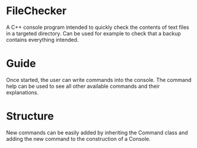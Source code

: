 # FileChecker

A C++ console program intended to quickly check the contents of text files in a targeted directory. Can be used for example to check that a backup contains everything intended.

# Guide

Once started, the user can write commands into the console. The command help can be used to see all other available commands and their explanations.

# Structure

New commands can be easily added by inheriting the Command class and adding the new command to the construction of a Console.
